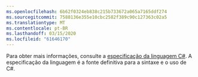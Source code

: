 ```yaml
---
ms.openlocfilehash: 6b62f0324eb838c215b733672a065a7165ddf274
ms.sourcegitcommit: 7588136e355e10cbc2582f389c90c127363c02a5
ms.translationtype: MT
ms.contentlocale: pt-BR
ms.lasthandoff: 03/15/2020
ms.locfileid: "61646170"
---
```

Para obter mais informações, consulte a [especificação da linguagem C#](~/docs/csharp/language-reference/language-specification/index.md). A especificação da linguagem é a fonte definitiva para a sintaxe e o uso de C#.
